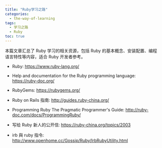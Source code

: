 ```yaml
---
title: "Ruby学习之路"
categories:
  - the-way-of-learning
tags:
  - 学习之路
  - Ruby
toc: true
---
```


本篇文章汇总了 Ruby 学习的相关资源，包括 Ruby 的基本概念、安装配置、编程语言特性等内容，适合 Ruby 开发者参考。

* Ruby: <https://www.ruby-lang.org/>
* Help and documentation for the Ruby programming language: <https://ruby-doc.org/>
* RubyGems: <https://rubygems.org/>
* Ruby on Rails 指南: <http://guides.ruby-china.org/>
* Programming Ruby The Pragmatic Programmer's Guide: <http://ruby-doc.com/docs/ProgrammingRuby/>

* 写给 Ruby 新人的公开信: <https://ruby-china.org/topics/2003>

* irb 與 ruby 指令: <http://www.openhome.cc/Gossip/Ruby/IrbRubyUtility.html>
